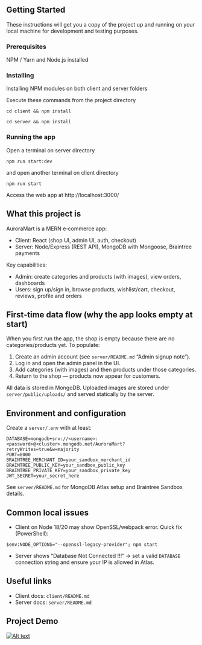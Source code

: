 ## Getting Started

These instructions will get you a copy of the project up and running on your local machine for development and testing purposes.

### Prerequisites

NPM / Yarn and Node.js installed

### Installing

Installing NPM modules on both client and server folders

Execute these commands from the project directory

```
cd client && npm install
```

```
cd server && npm install
```

### Running the app

Open a terminal on server directory

```
npm run start:dev
```

and open another terminal on client directory
```
npm run start
```

Access the web app at http://localhost:3000/

## What this project is

AuroraMart is a MERN e‑commerce app:

- Client: React (shop UI, admin UI, auth, checkout)
- Server: Node/Express (REST API), MongoDB with Mongoose, Braintree payments

Key capabilities:

- Admin: create categories and products (with images), view orders, dashboards
- Users: sign up/sign in, browse products, wishlist/cart, checkout, reviews, profile and orders

## First‑time data flow (why the app looks empty at start)

When you first run the app, the shop is empty because there are no categories/products yet. To populate:

1. Create an admin account (see `server/README.md` “Admin signup note”).
2. Log in and open the admin panel in the UI.
3. Add categories (with images) and then products under those categories.
4. Return to the shop — products now appear for customers.

All data is stored in MongoDB. Uploaded images are stored under `server/public/uploads/` and served statically by the server.

## Environment and configuration

Create a `server/.env` with at least:

```
DATABASE=mongodb+srv://<username>:<password>@<cluster>.mongodb.net/AuroraMart?retryWrites=true&w=majority
PORT=8000
BRAINTREE_MERCHANT_ID=your_sandbox_merchant_id
BRAINTREE_PUBLIC_KEY=your_sandbox_public_key
BRAINTREE_PRIVATE_KEY=your_sandbox_private_key
JWT_SECRET=your_secret_here
```

See `server/README.md` for MongoDB Atlas setup and Braintree Sandbox details.

## Common local issues

- Client on Node 18/20 may show OpenSSL/webpack error. Quick fix (PowerShell):

```
$env:NODE_OPTIONS="--openssl-legacy-provider"; npm start
```

- Server shows “Database Not Connected !!!” → set a valid `DATABASE` connection string and ensure your IP is allowed in Atlas.

## Useful links

- Client docs: `client/README.md`
- Server docs: `server/README.md`

## Project Demo
[![Alt text](https://img.youtube.com/vi/lXk14qt2D28/0.jpg)](https://www.youtube.com/watch?v=lXk14qt2D28)